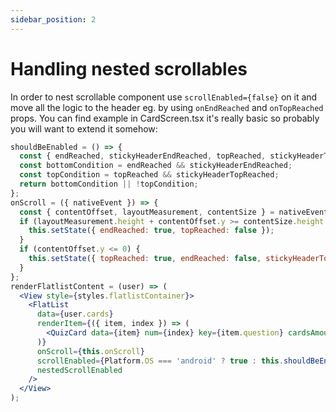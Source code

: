 ```yaml
---
sidebar_position: 2
---
```

# Handling nested scrollables

In order to nest scrollable component use `scrollEnabled={false}` on it and move all the logic to the header eg. by using `onEndReached` and `onTopReached` props. You can find example in CardScreen.tsx it's really basic so probably you will want to extend it somehow:

```jsx
shouldBeEnabled = () => {
  const { endReached, stickyHeaderEndReached, topReached, stickyHeaderTopReached } = this.state;
  const bottomCondition = endReached && stickyHeaderEndReached;
  const topCondition = topReached && stickyHeaderTopReached;
  return bottomCondition || !topCondition;
};
onScroll = ({ nativeEvent }) => {
  const { contentOffset, layoutMeasurement, contentSize } = nativeEvent;
  if (layoutMeasurement.height + contentOffset.y >= contentSize.height - 20) {
    this.setState({ endReached: true, topReached: false });
  }
  if (contentOffset.y <= 0) {
    this.setState({ topReached: true, endReached: false, stickyHeaderTopReached: true });
  }
};
renderFlatlistContent = (user) => (
  <View style={styles.flatlistContainer}>
    <FlatList
      data={user.cards}
      renderItem={({ item, index }) => (
        <QuizCard data={item} num={index} key={item.question} cardsAmount={100} />
      )}
      onScroll={this.onScroll}
      scrollEnabled={Platform.OS === 'android' ? true : this.shouldBeEnabled()}
      nestedScrollEnabled
    />
  </View>
);
```

